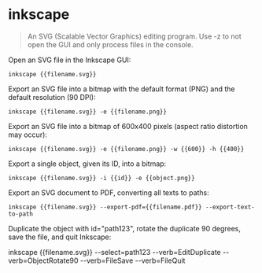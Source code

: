 # inkscape

> An SVG (Scalable Vector Graphics) editing program.
> Use -z to not open the GUI and only process files in the console.

Open an SVG file in the Inkscape GUI:

    inkscape {{filename.svg}}

Export an SVG file into a bitmap with the default format (PNG) and the default resolution (90 DPI):

    inkscape {{filename.svg}} -e {{filename.png}}

Export an SVG file into a bitmap of 600x400 pixels (aspect ratio distortion may occur):

    inkscape {{filename.svg}} -e {{filename.png}} -w {{600}} -h {{400}}

Export a single object, given its ID, into a bitmap:

    inkscape {{filename.svg}} -i {{id}} -e {{object.png}}

Export an SVG document to PDF, converting all texts to paths:

    inkscape {{filename.svg}} --export-pdf={{filename.pdf}} --export-text-to-path

Duplicate the object with id="path123", rotate the duplicate 90 degrees, save the file, and quit Inkscape:

   inkscape {{filename.svg}} --select=path123 --verb=EditDuplicate --verb=ObjectRotate90 --verb=FileSave --verb=FileQuit
